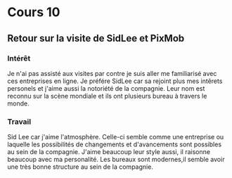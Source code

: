# Cours 10
## Retour sur la visite de SidLee et PixMob

### Intérêt
Je n'ai pas assisté aux visites par contre je suis aller me familiarisé avec ces entreprises en ligne. Je préfére SidLee car sa rejoint plus mes intêrets personels et j'aime aussi la notoriété de la compagnie. Leur nom est reconnu sur la scène mondiale et ils ont plusieurs bureau à travers le monde.

### Travail
Sid Lee car j'aime l'atmosphère. Celle-ci semble comme une entreprise ou laquelle les possibilités de changements et d'avancements sont possibles au sein de la compagnie. J'aime beaucoup leur style aussi, il raisonne beaucoup avec ma personalité. Les bureaux sont modernes,il semble avoir une très bonne structure au sein de la compagnie.
